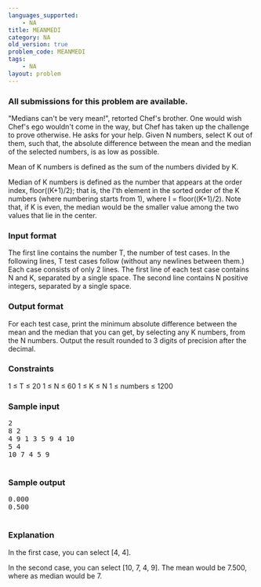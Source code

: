 ```yaml
---
languages_supported:
    - NA
title: MEANMEDI
category: NA
old_version: true
problem_code: MEANMEDI
tags:
    - NA
layout: problem
---
```

###  All submissions for this problem are available. 

"Medians can't be very mean!", retorted Chef's brother. One would wish Chef's ego wouldn't come in the way, but Chef has taken up the challenge to prove otherwise. He asks for your help. Given N numbers, select K out of them, such that, the absolute difference between the mean and the median of the selected numbers, is as low as possible.

Mean of K numbers is defined as the sum of the numbers divided by K.

Median of K numbers is defined as the number that appears at the order index, floor((K+1)/2); that is, the I'th element in the sorted order of the K numbers (where numbering starts from 1), where I = floor((K+1)/2). Note that, if K is even, the median would be the smaller value among the two values that lie in the center.

### Input format

The first line contains the number T, the number of test cases. In the following lines, T test cases follow (without any newlines between them.) Each case consists of only 2 lines. The first line of each test case contains N and K, separated by a single space. The second line contains N positive integers, separated by a single space.

### Output format

For each test case, print the minimum absolute difference between the mean and the median that you can get, by selecting any K numbers, from the N numbers. Output the result rounded to 3 digits of precision after the decimal.

### Constraints

1 ≤ T ≤ 20
 1 ≤ N ≤ 60
 1 ≤ K ≤ N
 1 ≤ numbers ≤ 1200

### Sample input

<pre>2
8 2
4 9 1 3 5 9 4 10
5 4
10 7 4 5 9

</pre>
### Sample output

<pre>0.000
0.500

</pre>
### Explanation

In the first case, you can select \[4, 4\].

In the second case, you can select \[10, 7, 4, 9\]. The mean would be 7.500, where as median would be 7.
